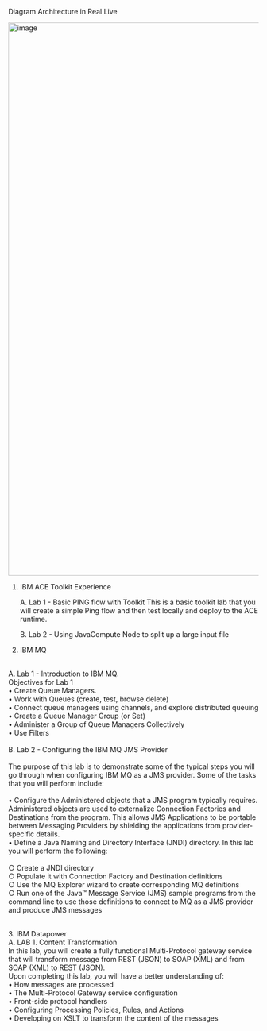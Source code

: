 
Diagram Architecture in Real Live

<img width="1114" alt="image" src="https://github.com/user-attachments/assets/93b835cf-e605-4c52-aaeb-c75c09061c99" />



1. IBM ACE Toolkit Experience

    A.  Lab 1 -  Basic PING flow with Toolkit 
        This is a basic toolkit lab that you will create a simple Ping flow and then test locally and deploy to the ACE runtime. 

    B.  Lab 2 - Using JavaCompute Node to split up a large input file

2. IBM MQ

<br>A.  Lab 1 - Introduction to IBM MQ.
    <br>Objectives for Lab 1
	    <br>• Create Queue Managers.
	    <br>• Work with Queues (create, test, browse.delete)
	    <br>• Connect queue managers using channels, and explore distributed queuing
	    <br>• Create a Queue Manager Group (or Set)
	    <br>• Administer a Group of Queue Managers Collectively
	    <br>• Use Filters
<br>
<br>B.  Lab 2 - Configuring the IBM MQ JMS Provider
    <br><br>The purpose of this lab is to demonstrate some of the typical steps you will go through when configuring IBM MQ as a JMS provider. Some of the tasks that you will perform include:
	<br><br>    • Configure the Administered objects that a JMS program typically requires. Administered objects are used to externalize Connection Factories and Destinations from the program. This allows JMS Applications to be portable between Messaging Providers by shielding the applications from provider-specific details.
	    <br>• Define a Java Naming and Directory Interface (JNDI) directory. In this lab you will perform the following:
     <br>
		<br>      ○ Create a JNDI directory
		    <br>  ○ Populate it with Connection Factory and Destination definitions
		      <br>○ Use the MQ Explorer wizard to create corresponding MQ definitions
		      <br>○ Run one of the Java™ Message Service (JMS) sample programs from the command line to use those definitions to connect to MQ as a JMS provider and produce JMS messages
<br>

<br>3. IBM Datapower
<br>
A.  LAB 1. Content Transformation
    <br>In this lab, you will create a fully functional Multi-Protocol gateway service that will transform message from REST (JSON) to SOAP (XML) and from SOAP (XML) to REST (JSON).
    <br>Upon completing this lab, you will have a better understanding of:
	<br>    • How messages are processed
	   <br> • The Multi-Protocol Gateway service configuration
	    <br>• Front-side protocol handlers
	    <br>• Configuring Processing Policies, Rules, and Actions
 <br>     	• Developing on XSLT to transform the content of the messages
